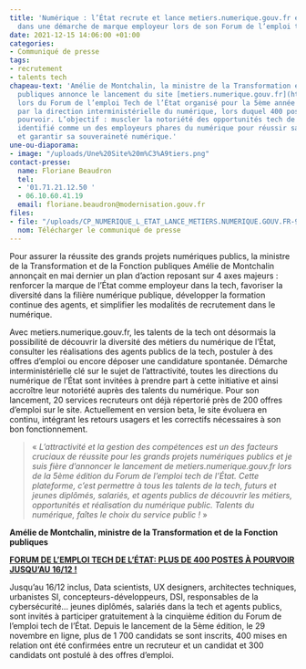 ```yaml
---
title: 'Numérique : l’État recrute et lance metiers.numerique.gouv.fr et s’engage
  dans une démarche de marque employeur lors de son Forum de l’emploi tech'
date: 2021-12-15 14:06:00 +01:00
categories:
- Communiqué de presse
tags:
- recrutement
- talents tech
chapeau-text: 'Amélie de Montchalin, la ministre de la Transformation et de la Fonction
  publiques annonce le lancement du site [metiers.numerique.gouv.fr](https://metiers.numerique.gouv.fr/)
  lors du Forum de l’emploi Tech de l’État organisé pour la 5ème année consécutive
  par la direction interministérielle du numérique, lors duquel 400 postes sont à
  pourvoir. L’objectif : muscler la notoriété des opportunités tech de l’État et être
  identifié comme un des employeurs phares du numérique pour réussir sa transformation
  et garantir sa souveraineté numérique.'
une-ou-diaporama:
- image: "/uploads/Une%20Site%20m%C3%A9tiers.png"
contact-presse:
  name: Floriane Beaudron
  tel:
  - '01.71.21.12.50 '
  - 06.10.60.41.19
  email: floriane.beaudron@modernisation.gouv.fr
files:
- file: "/uploads/CP_NUMERIQUE_L_ETAT_LANCE_METIERS.NUMERIQUE.GOUV.FR-965f77.PDF"
  nom: Télécharger le communiqué de presse
---
```


Pour assurer la réussite des grands projets numériques publics, la ministre de la Transformation et de la Fonction publiques Amélie de Montchalin annonçait en mai dernier un plan d’action reposant sur 4 axes majeurs : renforcer la marque de l’État comme employeur dans la tech, favoriser la diversité dans la filière numérique publique, développer la formation continue des agents, et simplifier les modalités de recrutement dans le numérique.

Avec metiers.numerique.gouv.fr, les talents de la tech ont désormais la possibilité de découvrir la diversité des métiers du numérique de l’État, consulter les réalisations des agents publics de la tech, postuler à des offres d’emploi ou encore déposer une candidature spontanée. Démarche interministérielle clé sur le sujet de l’attractivité, toutes les directions du numérique de l’État sont invitées à prendre part à cette initiative et ainsi accroître leur notoriété auprès des talents du numérique. Pour son lancement, 20 services recruteurs ont déjà répertorié près de 200 offres d’emploi sur le site. Actuellement en version beta, le site évoluera en continu, intégrant les retours usagers et les correctifs nécessaires à son bon fonctionnement.

> « *L’attractivité et la gestion des compétences est un des facteurs cruciaux de réussite pour les grands projets numériques publics et je suis fière d’annoncer le lancement de metiers.numerique.gouv.fr lors de la 5ème édition du Forum de l’emploi tech de l’État. Cette plateforme, c’est permettre à tous les talents de la tech, futurs et jeunes diplômés, salariés, et agents publics de découvrir les métiers, opportunités et réalisation du numérique public. Talents du numérique, faîtes le choix du service public !* »

**Amélie de Montchalin, ministre de la Transformation et de la Fonction publiques**

[**FORUM DE L’EMPLOI TECH DE L’ÉTAT: PLUS DE 400 POSTES À POURVOIR JUSQU’AU 16/12 !**](https://www.numerique.gouv.fr/espace-presse/numerique-letat-recrute-300-postes-lors-de-son-forum-de-lemploi-tech/)

Jusqu’au 16/12 inclus, Data scientists, UX designers, architectes techniques, urbanistes SI, concepteurs-développeurs, DSI, responsables de la cybersécurité… jeunes diplômés, salariés dans la tech et agents publics, sont invités à participer gratuitement à la cinquième édition du Forum de l’emploi tech de l’État. Depuis le lancement de la 5ème édition, le 29 novembre en ligne, plus de 1 700 candidats se sont inscrits, 400 mises en relation ont été confirmées entre un recruteur et un candidat et 300 candidats ont postulé à des offres d’emploi. 